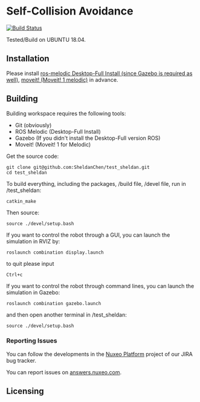 # Self-Collision Avoidance

[![Build Status](https://jenkins.platform.dev.nuxeo.com/buildStatus/icon?job=nuxeo/nuxeo/master)](https://jenkins.platform.dev.nuxeo.com/job/nuxeo/job/nuxeo/job/master/)

Tested/Build on UBUNTU 18.04.

## Installation

Please install [ros-melodic Desktop-Full Install (since Gazebo is required as well)](http://wiki.ros.org/melodic/Installation/Ubuntu),  [moveit! (Moveit! 1 melodic)](http://docs.ros.org/en/melodic/api/moveit_tutorials/html/index.html) in advance.  


## Building

Building workspace requires the following tools:

- Git (obviously)
- ROS Melodic (Desktop-Full Install)
- Gazebo (If you didn't install the Desktop-Full version ROS)
- Moveit! (Moveit! 1 for Melodic)

Get the source code:

```shell
git clone git@github.com:SheldanChen/test_sheldan.git
cd test_sheldan
```


To build everything, including the packages, /build file, /devel file, run in /test_sheldan:

```shell
catkin_make
```

Then source:

```shell
source ./devel/setup.bash
```


If you want to control the robot through a GUI, you can launch the simulation in RVIZ by:

```shell
roslaunch combination display.launch
```
to quit please input
```shell
Ctrl+c
```

If you want to control the robot through command lines, you can launch the simulation in Gazebo:
```shell
roslaunch combination gazebo.launch
```
and then open another terminal in /test_sheldan:
```shell
source ./devel/setup.bash
```



### Reporting Issues

You can follow the developments in the [Nuxeo Platform](https://jira.nuxeo.com/browse/NXP/) project of our JIRA bug tracker.

You can report issues on [answers.nuxeo.com](http://answers.nuxeo.com).

## Licensing


